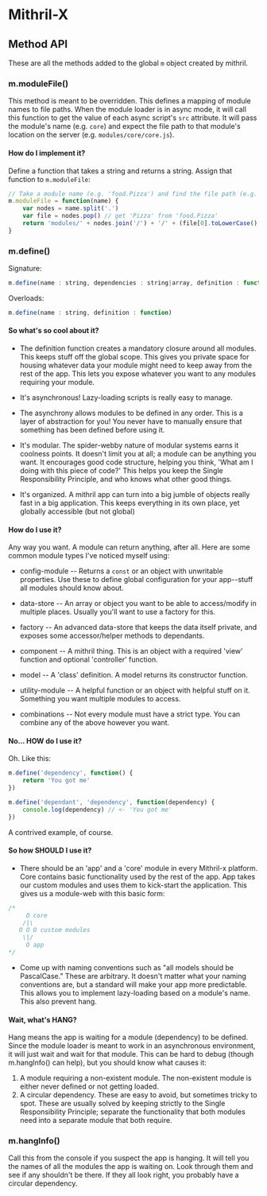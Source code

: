 # Mithril-X

## Method API

These are all the methods added to the global `m` object created by mithril.

### m.moduleFile()

This method is meant to be overridden. This defines a mapping of module names to file paths. When the module loader is in async mode, it will call this function to get the value of each async script's `src` attribute. It will pass the module's name (e.g. `core`) and expect the file path to that module's location on the server (e.g. `modules/core/core.js`).

#### How do I implement it?

Define a function that takes a string and returns a string. Assign that function to `m.moduleFile`:

```javascript
// Take a module name (e.g. 'food.Pizza') and find the file path (e.g. 'modules/food/models/Pizza.js')
m.moduleFile = function(name) {
	var nodes = name.split('.')
	var file = nodes.pop() // get 'Pizza' from 'food.Pizza'
	return 'modules/' + nodes.join('/') + '/' + (file[0].toLowerCase() !== file[0] ? 'models/' : '') + file + '.js'
}
```

### m.define()

Signature:
```javascript
m.define(name : string, dependencies : string|array, definition : function)
```
Overloads:
```javascript
m.define(name : string, definition : function)
```

#### So what's so cool about it?

- The definition function creates a mandatory closure around all modules.
This keeps stuff off the global scope.
This gives you private space for housing whatever data your module might need to keep away from the rest of the app.
This lets you expose whatever you want to any modules requiring your module.

- It's asynchronous! Lazy-loading scripts is really easy to manage.

- The asynchrony allows modules to be defined in any order.
This is a layer of abstraction for you! You never have to manually ensure that something has been defined before using it.

- It's modular.
The spider-webby nature of modular systems earns it coolness points.
It doesn't limit you at all; a module can be anything you want.
It encourages good code structure, helping you think, 'What am I doing with this piece of code?'
This helps you keep the Single Responsibility Principle, and who knows what other good things.

- It's organized.
A mithril app can turn into a big jumble of objects really fast in a big application.
This keeps everything in its own place, yet globally accessible (but not global)


#### How do I use it?

Any way you want. A module can return anything, after all. Here are some common module types I've noticed myself using:

- config-module -- Returns a `const` or an object with unwritable properties.
Use these to define global configuration for your app--stuff all modules should know about.

- data-store -- An array or object you want to be able to access/modify in multiple places.
Usually you'll want to use a factory for this.

- factory -- An advanced data-store that keeps the data itself private, and exposes some accessor/helper methods to dependants.

- component -- A mithril thing. This is an object with a required 'view' function and optional 'controller' function.

- model -- A 'class' definition. A model returns its constructor function.

- utility-module -- A helpful function or an object with helpful stuff on it. Something you want multiple modules to access.

- combinations -- Not every module must have a strict type. You can combine any of the above however you want.


#### No... HOW do I use it?

Oh. Like this:

```javascript
m.define('dependency', function() {
	return 'You got me'
})

m.define('dependant', 'dependency', function(dependency) {
	console.log(dependency) // <- 'You got me'
})
```

A contrived example, of course.


#### So how SHOULD I use it?

- There should be an 'app' and a 'core' module in every Mithril-x platform.
Core contains basic functionality used by the rest of the app.
App takes our custom modules and uses them to kick-start the application.
This gives us a module-web with this basic form:

```javascript
/*
     O core
    /|\
   O O O custom modules
    \|/
     O app
*/
```

- Come up with naming conventions such as "all models should be PascalCase."
These are arbitrary.
It doesn't matter what your naming conventions are, but a standard will make your app more predictable.
This allows you to implement lazy-loading based on a module's name.
This also prevent hang.


#### Wait, what's HANG?

Hang means the app is waiting for a module (dependency) to be defined.
Since the module loader is meant to work in an asynchronous environment, it will just wait and wait for that module.
This can be hard to debug (though m.hangInfo() can help), but you should know what causes it:

1. A module requiring a non-existent module. The non-existent module is either never defined or not getting loaded.
2. A circular dependency. These are easy to avoid, but sometimes tricky to spot.
These are usually solved by keeping strictly to the Single Responsibility Principle;
separate the functionality that both modules need into a separate module that both require.


### m.hangInfo()

Call this from the console if you suspect the app is hanging.
It will tell you the names of all the modules the app is waiting on.
Look through them and see if any shouldn't be there.
If they all look right, you probably have a circular dependency.
